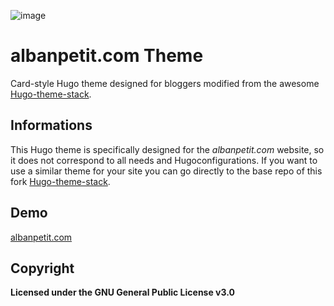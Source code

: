 ![image](https://user-images.githubusercontent.com/5889006/190859441-141b5f81-8483-40d2-bd96-ebf85616a46d.png)

# albanpetit.com Theme

Card-style Hugo theme designed for bloggers modified from the awesome [Hugo-theme-stack](https://github.com/CaiJimmy/hugo-theme-stack).

## Informations

This Hugo theme is specifically designed for the *albanpetit.com* website, so it does not correspond to all needs and Hugoconfigurations. If you want to use a similar theme for your site you can go directly to the base repo of this fork [Hugo-theme-stack](https://github.com/CaiJimmy/hugo-theme-stack).

## Demo

[albanpetit.com](albanpetit.com)

## Copyright

**Licensed under the GNU General Public License v3.0**